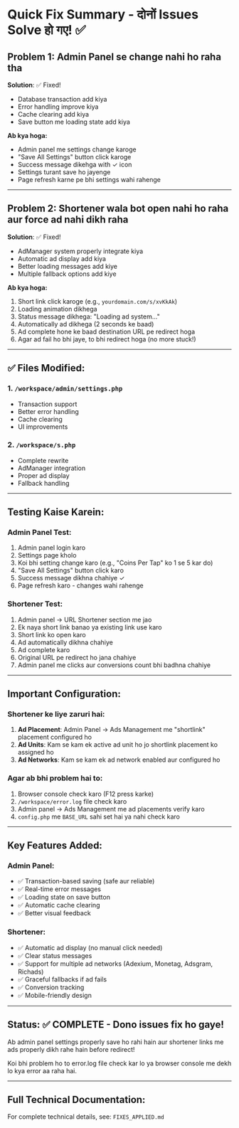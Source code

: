 # Quick Fix Summary - दोनों Issues Solve हो गए! ✅

## Problem 1: Admin Panel se change nahi ho raha tha
**Solution**: ✅ Fixed!
- Database transaction add kiya
- Error handling improve kiya  
- Cache clearing add kiya
- Save button me loading state add kiya

**Ab kya hoga:**
- Admin panel me settings change karoge
- "Save All Settings" button click karoge
- Success message dikehga with ✓ icon
- Settings turant save ho jayenge
- Page refresh karne pe bhi settings wahi rahenge

---

## Problem 2: Shortener wala bot open nahi ho raha aur force ad nahi dikh raha
**Solution**: ✅ Fixed!
- AdManager system properly integrate kiya
- Automatic ad display add kiya
- Better loading messages add kiye
- Multiple fallback options add kiye

**Ab kya hoga:**
1. Short link click karoge (e.g., `yourdomain.com/s/xvKkAk`)
2. Loading animation dikhega
3. Status message dikhega: "Loading ad system..."
4. Automatically ad dikhega (2 seconds ke baad)
5. Ad complete hone ke baad destination URL pe redirect hoga
6. Agar ad fail ho bhi jaye, to bhi redirect hoga (no more stuck!)

---

## ✅ Files Modified:

### 1. `/workspace/admin/settings.php`
- Transaction support
- Better error handling
- Cache clearing
- UI improvements

### 2. `/workspace/s.php`  
- Complete rewrite
- AdManager integration
- Proper ad display
- Fallback handling

---

## Testing Kaise Karein:

### Admin Panel Test:
1. Admin panel login karo
2. Settings page kholo
3. Koi bhi setting change karo (e.g., "Coins Per Tap" ko 1 se 5 kar do)
4. "Save All Settings" button click karo
5. Success message dikhna chahiye ✓
6. Page refresh karo - changes wahi rahenge

### Shortener Test:
1. Admin panel → URL Shortener section me jao
2. Ek naya short link banao ya existing link use karo
3. Short link ko open karo
4. Ad automatically dikhna chahiye
5. Ad complete karo
6. Original URL pe redirect ho jana chahiye
7. Admin panel me clicks aur conversions count bhi badhna chahiye

---

## Important Configuration:

### Shortener ke liye zaruri hai:
1. **Ad Placement**: Admin Panel → Ads Management me "shortlink" placement configured ho
2. **Ad Units**: Kam se kam ek active ad unit ho jo shortlink placement ko assigned ho
3. **Ad Networks**: Kam se kam ek ad network enabled aur configured ho

### Agar ab bhi problem hai to:
1. Browser console check karo (F12 press karke)
2. `/workspace/error.log` file check karo
3. Admin panel → Ads Management me ad placements verify karo
4. `config.php` me `BASE_URL` sahi set hai ya nahi check karo

---

## Key Features Added:

### Admin Panel:
- ✅ Transaction-based saving (safe aur reliable)
- ✅ Real-time error messages
- ✅ Loading state on save button
- ✅ Automatic cache clearing
- ✅ Better visual feedback

### Shortener:
- ✅ Automatic ad display (no manual click needed)
- ✅ Clear status messages
- ✅ Support for multiple ad networks (Adexium, Monetag, Adsgram, Richads)
- ✅ Graceful fallbacks if ad fails
- ✅ Conversion tracking
- ✅ Mobile-friendly design

---

## Status: ✅ **COMPLETE - Dono issues fix ho gaye!**

Ab admin panel settings properly save ho rahi hain aur shortener links me ads properly dikh rahe hain before redirect!

Koi bhi problem ho to error.log file check kar lo ya browser console me dekh lo kya error aa raha hai.

---

## Full Technical Documentation:
For complete technical details, see: `FIXES_APPLIED.md`
